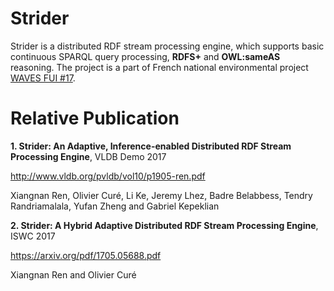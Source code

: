 # Strider

Strider is a distributed RDF stream processing engine, which supports basic continuous SPARQL query processing, **RDFS+** and **OWL:sameAS** reasoning. The project is a part of French national environmental project [WAVES FUI #17](http://www.waves-rsp.org).

# Relative Publication

**1. Strider: An Adaptive, Inference-enabled Distributed RDF Stream Processing Engine**, VLDB Demo 2017

http://www.vldb.org/pvldb/vol10/p1905-ren.pdf

Xiangnan Ren, Olivier Curé, Li Ke, Jeremy Lhez, Badre Belabbess, Tendry Randriamalala, Yufan Zheng and Gabriel Kepeklian

**2. Strider: A Hybrid Adaptive Distributed RDF Stream Processing Engine**, ISWC 2017

https://arxiv.org/pdf/1705.05688.pdf

Xiangnan Ren and Olivier Curé
